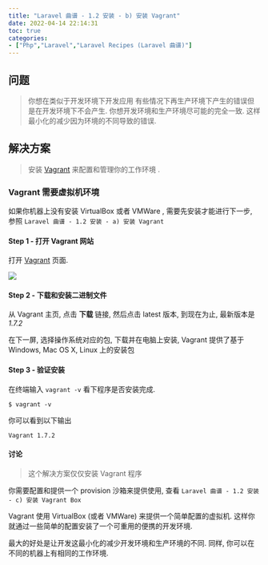 ```yaml
---
title: "Laravel 曲谱 - 1.2 安装 - b) 安装 Vagrant"
date: 2022-04-14 22:14:31
toc: true
categories:
- ["Php","Laravel","Laravel Recipes (Laravel 曲谱)"]
---
```


## 问题
> 你想在类似于开发环境下开发应用
> 有些情况下再生产环境下产生的错误但是在开发环境下不会产生. 你想开发环境和生产环境尽可能的完全一致. 这样最小化的减少因为环境的不同导致的错误.





## 解决方案
> 安装 [Vagrant](http://www.vagrantup.com/) 来配置和管理你的工作环境 .


### Vagrant 需要虚拟机环境
如果你机器上没有安装 VirtualBox 或者 VMWare , 需要先安装才能进行下一步, 参照 `Laravel 曲谱 - 1.2 安装 - a) 安装 Vagrant`

#### Step 1 - 打开 Vagrant 网站
打开 [Vagrant](http://www.vagrantup.com/) 页面.

![](https://file.wulicode.com/yuque/202208/04/15/0216Et6iBrFY.jpg?x-oss-process=image/resize,h_609)

#### Step 2 - 下载和安装二进制文件
从 Vagrant 主页, 点击 **下载** 链接, 然后点击 latest 版本, 到现在为止, 最新版本是 _1.7.2_

在下一屏, 选择操作系统对应的包, 下载并在电脑上安装, Vagrant 提供了基于 Windows, Mac OS X, Linux 上的安装包

#### Step 3 - 验证安装
在终端输入 `vagrant -v` 看下程序是否安装完成.
```
$ vagrant -v
```
你可以看到以下输出
```
Vagrant 1.7.2
```

#### 讨论
> 这个解决方案仅仅安装 Vagrant 程序

你需要配置和提供一个 provision 沙箱来提供使用, 查看 `Laravel 曲谱 - 1.2 安装 - c) 安装 Vagrant Box`

Vagrant 使用 VirtualBox (或者 VMWare) 来提供一个简单配置的虚拟机. 这样你就通过一些简单的配置安装了一个可重用的便携的开发环境.

最大的好处是让开发这最小化的减少开发环境和生产环境的不同. 同样, 你可以在不同的机器上有相同的工作环境.

